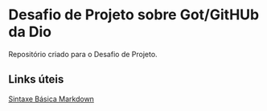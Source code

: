 # Desafio de Projeto sobre Got/GitHUb da Dio 
Repositório criado para o Desafio de Projeto.  

## Links úteis
[Sintaxe Básica Markdown](https://www.markdownguide.org/basic-syntax) 
